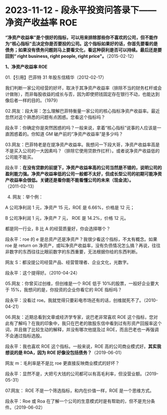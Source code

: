 # 2023-11-12 - 段永平投资问答录下——净资产收益率 ROE

**“净资产收益率”是个很好的指标，可以用来排除那些你不喜欢的公司，但不能作为“核心指标”去决定你是否要投的公司。这个指标如果好的话，你首先要看的是债务；如果没有债务问题则马上要看文化，看这种获利是否可以持续。最后还是要回到“ right business, right people, right price"。**（2015-02-12）

**1、净资产收益率 ROE**

01.【引用】巴菲特 31 年股东信精华（2012-02-17）

我们判断一家公司经营的好坏，取决于其净资产收益率（排除不当的财务杠杆或会计做账），而非每股收益的成长与否，因为即使把钱固定存在银行不动，也能达到像后者一样的目的。（1979）

02.网友：段大哥：怎么理解巴菲特衡量一家公司的核心指标净资产收益率。最近忽然对这个熟悉的问题有点困惑。您看这个指标吗？

段永平：你确定你是突然困惑的吗？一般来说，拿着“核心指标”说事的人应该是一直困惑着的。你知道 GM 破产前的“净资产收益率”是多少吗？

03.网友：巴菲特老是在提净资产收益率。我想问一下段大哥，净资产收益率高是不是买入公司的一大因素吗？（排除它使用贷款作扛杆）。或者说净资产收益低的公司能不能买。

段永平：**在没有贷款的前提下，净资产收益率高的公司当然是不错的，说明公司的盈利能力强。净资产收益率低的公司一般都不太好，但成长型公司的初期可能净资产收益率会很低。关键还是看你能不能看懂公司的未来（现金流）。**（2011-02-13）

04. 网友：举个例：

A 公司净利润 1 元，净资产 15 元，ROE 是 6.66%，价格是 12 元；

B 公司净利润 1 元，净资产 7 元， ROE 是 14.2%，价格 12 元。

都是同一行业，B 比 A 的经营质量好，你会选择哪个？

段永平：roe 的 e 是总资产还是净资产？我很少看这个指标，不太有概念。如果roe 是 return on 净资产，或叫净资产收益率，没有负债情况怎么搞？再说，往往非数字的东西往往比眼前数字的东西重要，无法根据你给的东西判断。

网友 S：都没提公司经营产品、经营管理者、企业文化，光数字。

段永平：这个提得好。（2010-04-24）

05.网友：你曾买过创维，但创维是一个 ROE 低于 10%的股票，一般好企业要大于 15%，我想问的是，你投资的企业你看它的 ROE 指标吗？

段永平：没看过 roe。我就觉得只要彩电市场还有的话，创维就死不了。（2010-04-21）

06.网友：近期总看到文章或经济学专家，说巴老非常喜欢 ROE 这个指标，您对此有了解吗？在我的印象中，我只在巴老的致股东信中看到过有形资产回报率这个词，并且做了比较生动的解释，并没有哪次他提及过 ROE，而且巴老也一再强调不会通过指标选股。

段永平：我也喜欢 ROE 这个指标。一般来说，ROE 高的公司商业模式好。**其实我想说的是 ROA，因为 ROE 好像没包括债务？**（2019-06-01）

网友 m：毛利率是不是比 roe 更直接反映商业模式的好坏？

段永平：显然不是，大把亏大钱的公司都可以有高毛利率，但没营业额。（2019-05-31）

07.网友： ROE 不是一个筛选指标，和内在价值一样，ROE 是一个思维方式。

段永平：Roe 或 Roa 在了解一个公司的生意模式时是有帮助的，但不是充分条件。（2019-06-02）